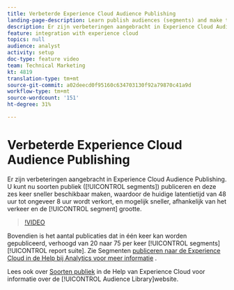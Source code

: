 ```yaml
---
title: Verbeterde Experience Cloud Audience Publishing
landing-page-description: Learn publish audiences (segments) and make them available faster than ever.
description: Er zijn verbeteringen aangebracht in Experience Cloud Audience Publishing. U kunt nu soorten publiek (segmenten) publiceren en deze zes keer sneller beschikbaar maken, waardoor de huidige latentietijd van 48 uur tot ongeveer 8 uur wordt verkort, en mogelijk sneller, afhankelijk van het verkeer en de segmentgrootte.
feature: integration with experience cloud
topics: null
audience: analyst
activity: setup
doc-type: feature video
team: Technical Marketing
kt: 4819
translation-type: tm+mt
source-git-commit: a02deecd0f95160c634703130f92a79870c41a9d
workflow-type: tm+mt
source-wordcount: '151'
ht-degree: 31%

---
```



# Verbeterde Experience Cloud Audience Publishing

Er zijn verbeteringen aangebracht in Experience Cloud Audience Publishing. U kunt nu soorten publiek ([!UICONTROL segments]) publiceren en deze zes keer sneller beschikbaar maken, waardoor de huidige latentietijd van 48 uur tot ongeveer 8 uur wordt verkort, en mogelijk sneller, afhankelijk van het verkeer en de [!UICONTROL segment] grootte.

>[!VIDEO](https://video.tv.adobe.com/v/32842/?quality=12)

Bovendien is het aantal publicaties dat in één keer kan worden gepubliceerd, verhoogd van 20 naar 75 per keer [!UICONTROL segments] [!UICONTROL report suite].
Zie Segmenten [publiceren naar de Experience Cloud in de Help bij Analytics voor meer informatie](https://docs.adobe.com/content/help/en/analytics/components/segmentation/segmentation-workflow/seg-publish.html) .

Lees ook over [Soorten publiek](https://docs.adobe.com/content/help/nl-NL/core-services/interface/audiences/audience-library.html) in de Help van Experience Cloud voor informatie over de [!UICONTROL Audience Library]website.
